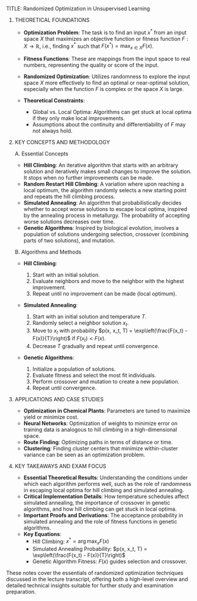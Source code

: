 TITLE: Randomized Optimization in Unsupervised Learning

1. THEORETICAL FOUNDATIONS

   - **Optimization Problem**: The task is to find an input $x^*$ from an input space $X$ that maximizes an objective function or fitness function $F: X \rightarrow \mathbb{R}$, i.e., finding $x^*$ such that $F(x^*) = \max_{x \in X} F(x)$.

   - **Fitness Functions**: These are mappings from the input space to real numbers, representing the quality or score of the input.

   - **Randomized Optimization**: Utilizes randomness to explore the input space $X$ more effectively to find an optimal or near-optimal solution, especially when the function $F$ is complex or the space $X$ is large.

   - **Theoretical Constraints**: 
     - Global vs. Local Optima: Algorithms can get stuck at local optima if they only make local improvements.
     - Assumptions about the continuity and differentiability of $F$ may not always hold.

2. KEY CONCEPTS AND METHODOLOGY

   A. Essential Concepts

      - **Hill Climbing**: An iterative algorithm that starts with an arbitrary solution and iteratively makes small changes to improve the solution. It stops when no further improvements can be made.
      - **Random Restart Hill Climbing**: A variation where upon reaching a local optimum, the algorithm randomly selects a new starting point and repeats the hill climbing process.
      - **Simulated Annealing**: An algorithm that probabilistically decides whether to accept worse solutions to escape local optima, inspired by the annealing process in metallurgy. The probability of accepting worse solutions decreases over time.
      - **Genetic Algorithms**: Inspired by biological evolution, involves a population of solutions undergoing selection, crossover (combining parts of two solutions), and mutation.

   B. Algorithms and Methods

      - **Hill Climbing**:
        1. Start with an initial solution.
        2. Evaluate neighbors and move to the neighbor with the highest improvement.
        3. Repeat until no improvement can be made (local optimum).

      - **Simulated Annealing**: 
        1. Start with an initial solution and temperature $T$.
        2. Randomly select a neighbor solution $x_t$.
        3. Move to $x_t$ with probability $p(x, x_t, T) = \exp\left(\frac{F(x_t) - F(x)}{T}\right)$ if $F(x_t) < F(x)$.
        4. Decrease $T$ gradually and repeat until convergence.

      - **Genetic Algorithms**:
        1. Initialize a population of solutions.
        2. Evaluate fitness and select the most fit individuals.
        3. Perform crossover and mutation to create a new population.
        4. Repeat until convergence.

3. APPLICATIONS AND CASE STUDIES

   - **Optimization in Chemical Plants**: Parameters are tuned to maximize yield or minimize cost.
   - **Neural Networks**: Optimization of weights to minimize error on training data is analogous to hill climbing in a high-dimensional space.
   - **Route Finding**: Optimizing paths in terms of distance or time.
   - **Clustering**: Finding cluster centers that minimize within-cluster variance can be seen as an optimization problem.

4. KEY TAKEAWAYS AND EXAM FOCUS

   - **Essential Theoretical Results**: Understanding the conditions under which each algorithm performs well, such as the role of randomness in escaping local optima for hill climbing and simulated annealing.
   - **Critical Implementation Details**: How temperature schedules affect simulated annealing, the importance of crossover in genetic algorithms, and how hill climbing can get stuck in local optima.
   - **Important Proofs and Derivations**: The acceptance probability in simulated annealing and the role of fitness functions in genetic algorithms.
   - **Key Equations**: 
     - Hill Climbing: $x^* = \arg\max_{x} F(x)$
     - Simulated Annealing Probability: $p(x, x_t, T) = \exp\left(\frac{F(x_t) - F(x)}{T}\right)$
     - Genetic Algorithm Fitness: $F(x)$ guides selection and crossover.

These notes cover the essentials of randomized optimization techniques discussed in the lecture transcript, offering both a high-level overview and detailed technical insights suitable for further study and examination preparation.